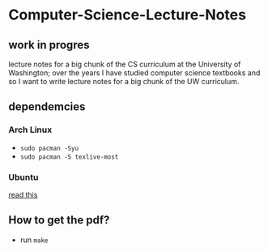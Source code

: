 # Computer-Science-Lecture-Notes
## work in progres

lecture notes for a big chunk of the CS curriculum at the University of Washington; over the years I have studied computer science textbooks and so I want to write lecture  notes for a big chunk of the UW curriculum.


## dependemcies
### Arch Linux
* `sudo pacman -Syu`
* `sudo pacman -S texlive-most`

### Ubuntu
[read this](https://linuxhint.com/install-latex-ubuntu/)

## How to get the pdf?
* run `make`
